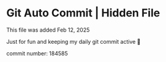 # Git Auto Commit | Hidden File

This file was added Feb 12, 2025

Just for fun and keeping my daily git commit active 🤪

commit number: 184585
